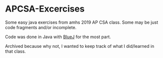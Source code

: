 # APCSA-Excercises
Some easy java exercises from amhs 2019 AP CSA class. Some may be just code fragments and/or incomplete.

Code was done in Java with [BlueJ](https://bluej.org/) for the most part.

Archived because why not, I wanted to keep track of what I did/learned in that class.
